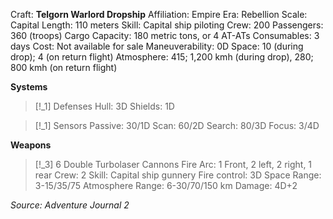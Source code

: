 Craft: **Telgorn Warlord Dropship**
Affiliation: Empire
Era: Rebellion
Scale: Capital
Length: 110 meters
Skill: Capital ship piloting
Crew: 200
Passengers: 360 (troops)
Cargo Capacity: 180 metric tons, or 4 AT-ATs
Consumables: 3 days
Cost: Not available for sale
Maneuverability: 0D
Space: 10 (during drop); 4 (on return flight)
Atmosphere: 415; 1,200 kmh (during drop), 280; 800 kmh (on return flight)

**Systems**
> [!_1] Defenses
> Hull: 3D
> Shields: 1D

> [!_1] Sensors
> Passive: 30/1D
> Scan: 60/2D
> Search: 80/3D
> Focus: 3/4D

**Weapons**
> [!_3] 6 Double Turbolaser Cannons
> Fire Arc: 1 Front, 2 left, 2 right, 1 rear
> Crew: 2
> Skill: Capital ship gunnery
> Fire control: 3D
> Space Range: 3-15/35/75
> Atmosphere Range: 6-30/70/150 km
> Damage: 4D+2


*Source: Adventure Journal 2*

